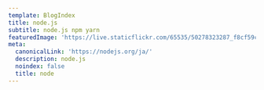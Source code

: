 ```yaml
---
template: BlogIndex
title: node.js
subtitle: node.js npm yarn
featuredImage: 'https://live.staticflickr.com/65535/50278323287_f8cf59c925_z.jpg'
meta:
  canonicalLink: 'https://nodejs.org/ja/'
  description: node.js
  noindex: false
  title: node
---
```

